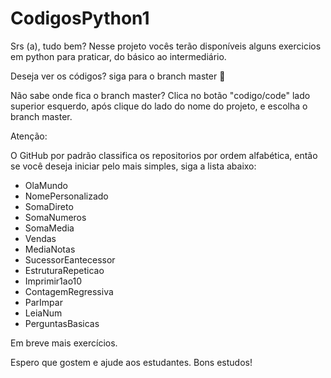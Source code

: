 # CodigosPython1

Srs (a), tudo bem?
Nesse projeto vocês terão disponíveis alguns exercicios em python para praticar, do básico ao intermediário.

Deseja ver os códigos? siga para o branch master 🙂

Não sabe onde fica o branch master?
Clica no botão "codigo/code" lado superior esquerdo, após clique do lado do nome do projeto, e escolha o branch master.

Atenção:

O GitHub por padrão classifica os repositorios por ordem alfabética, então se você deseja iniciar pelo mais simples, siga a lista abaixo:

* OlaMundo
* NomePersonalizado
* SomaDireto
* SomaNumeros
* SomaMedia
* Vendas
* MediaNotas
* SucessorEantecessor
* EstruturaRepeticao
* Imprimir1ao10
* ContagemRegressiva
* ParImpar
* LeiaNum
* PerguntasBasicas

Em breve mais exercícios.

Espero que gostem e ajude aos estudantes.
Bons estudos!

